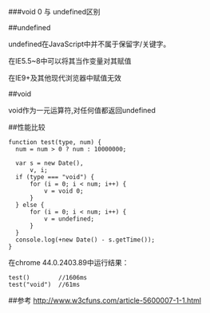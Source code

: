 ###void 0 与 undefined区别

##undefined

undefined在JavaScript中并不属于保留字/关键字。

在IE5.5~8中可以将其当作变量对其赋值

在IE9+及其他现代浏览器中赋值无效

##void

void作为一元运算符,对任何值都返回undefined

##性能比较

    function test(type, num) {
      num = num > 0 ? num : 10000000;
  
      var s = new Date(),
          v, i;
      if (type === "void") {
          for (i = 0; i < num; i++) {
              v = void 0;
          }
      } else {
          for (i = 0; i < num; i++) {
              v = undefined;
          }
      }
      console.log(+new Date() - s.getTime());
    }

在chrome 44.0.2403.89中运行结果：

    test()        //1606ms
    test("void")  //61ms

##参考
http://www.w3cfuns.com/article-5600007-1-1.html
